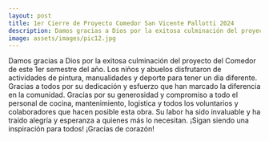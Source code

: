 ```yaml
---
layout: post
title: 1er Cierre de Proyecto Comedor San Vicente Pallotti 2024
description: Damos gracias a Dios por la exitosa culminación del proyecto del Comedor de este 1er semestre del año.
image: assets/images/pic12.jpg
---
```


Damos gracias a Dios por la exitosa culminación del proyecto del Comedor de este 1er semestre del año. Los niños y abuelos disfrutaron de actividades de pintura, manualidades y deporte para tener un dia diferente. Gracias a todos por su dedicación y esfuerzo que han marcado la diferencia en la comunidad. Gracias por su generosidad y compromiso a todo el personal de cocina, mantenimiento, logistica y todos los voluntarios y colaboradores que hacen posible esta obra. Su labor ha sido invaluable y ha traído alegría y esperanza a quienes más lo necesitan. ¡Sigan siendo una inspiración para todos! ¡Gracias de corazón!

